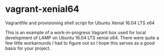 # vagrant-xenial64
Vagrantfile and provisioning shell script for Ubuntu Xenial 16.04 LTS x64

This is an example of a work-in-progress Vagrant box used for local development of LAMP on Ubuntu 16.04 LTS xenial x64. There were quite a few little workarounds I had to figure out so I hope this serves as a good basis for your project.
